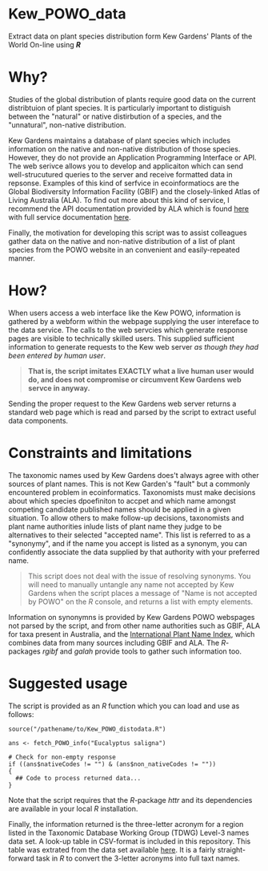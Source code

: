 # Kew_POWO_data
Extract data on plant species distribution form  Kew Gardens' Plants of the World On-line using **_R_**

# Why?

Studies of the global distribution of plants require good data on the current distribtuion of plant species. It is particularly important to distiguish between the "natural" or native distirbution of a species, and the "unnatural", non-native distribution.

Kew Gardens maintains a database of plant species which includes information on the native and non-native distribution of those species. However, they do not provide an Application Programming Interface or API. The web serivce allows you to develop and applicaiton which can send well-strucutured queries to the server and receive formatted data in repsonse. Examples of this kind of serfvice in ecoinformatiocs are the Global Biodiversity Information Facility (GBIF) and the closely-linked Atlas of Living Australia (ALA). To find out more about this kind of service, I recommend the API documentation provided by ALA which is found [here](https://support.ala.org.au/support/solutions/articles/6000196777-ala-api-how-to-access-ala-web-services) with full service documentation [here](https://api.ala.org.au/).

Finally, the motivation for developing this script was to assist colleagues gather data on the native and non-native distribution of a list of plant species from the POWO website in an convenient and easily-repeated manner. 

# How?

When users access a web interface like the Kew POWO, information is gathered by a webform within the webpage supplying the user intereface to the data service. The calls to the web servcies which generate response pages are visible to technically skilled users. This supplied sufficient information to generate requests to the Kew web server _as though they had been entered by human user_.

> **That is, the script imitates EXACTLY what a live human user would do, and does not compromise or circumvent Kew Gardens web servce in anyway.**

Sending the proper request to the Kew Gardens web server returns a standard web page which is read and parsed by the script to extract useful data components.

# Constraints and limitations

The taxonomic names used by Kew Gardens does't always agree with other sources of plant names. This is not Kew Garden's "fault" but a commonly encountered problem in ecoinformatics. Taxonomists must make decisions about which species dpoefiniton to accpet and which name amongst competing candidate published names should be applied in a given situation. To allow others to make follow-up decisions, taxonomists and plant name authorities inlude lists of plant name they judge to be alternatives to their selected "accepted name". This list is referred to as a "synonymy", and if the name you accept is listed as a synonym, you can confidently associate the data supplied by that authority with your preferred name.

> This script does not deal with the issue of resolving synonyms. You will need to manually untangle any name not accepted by Kew Gardens when the script places a message of "Name is not accepted by POWO" on the _R_ console, and returns a list with empty elements. 

Information on synonymns is provided by Kew Gardens POWO webspages not parsed by the script, and from other name authorities such as GBIF, ALA for taxa present in Australia, and the [International Plant Name Index](https://www.ipni.org/), which combines data from many sources including GBIF and ALA. The _R_-packages _rgibf_ and _galah_ provide tools to gather such information too.

# Suggested usage

The script is provided as an _R_ function which you can load and use as follows:

```
source("/pathename/to/Kew_POWO_distodata.R")

ans <- fetch_POWO_info("Eucalyptus saligna")

# Check for non-empty response
if ((ans$nativeCodes != "") & (ans$non_nativeCodes != ""))
{
  ## Code to process returned data...
}

```

Note that the script requires that the _R_-package _httr_ and its dependencies are available in your local _R_ installation.

Finally, the information returned is the three-letter acronym for a region listed in the Taxonomic Database Working Group (TDWG) Level-3 names data set. A look-up table in CSV-format is included in this repository. This table was extrated from the data set available [here](https://github.com/tdwg/wgsrpd). It is a fairly straight-forward task in _R_ to convert the 3-letter acronyms into full taxt names.


